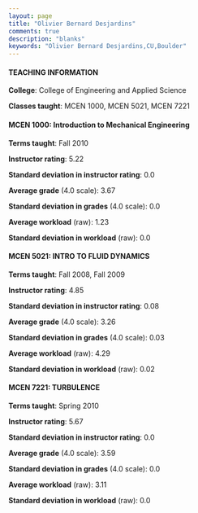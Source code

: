 ```yaml
---
layout: page
title: "Olivier Bernard Desjardins" 
comments: true
description: "blanks"
keywords: "Olivier Bernard Desjardins,CU,Boulder"
---
```

<head>
<script src="https://ajax.googleapis.com/ajax/libs/jquery/2.1.3/jquery.min.js"></script>
<script src="https://dl.dropboxusercontent.com/s/pc42nxpaw1ea4o9/highcharts.js?dl=0"></script>
<!-- <script src="../assets/js/highcharts.js"></script> -->
<style type="text/css">@font-face {
	font-family: "Bebas Neue";
	src: url(https://www.filehosting.org/file/details/544349/BebasNeue Regular.otf) format("opentype");
	}
	h1.Bebas { 
		font-family: "Bebas Neue", Verdana, Tahoma;
	}
</style>
</head>
	   
#### TEACHING INFORMATION

**College**: College of Engineering and Applied Science

**Classes taught**: MCEN 1000, MCEN 5021, MCEN 7221

#### MCEN 1000: Introduction to Mechanical Engineering

**Terms taught**: Fall 2010

**Instructor rating**: 5.22

**Standard deviation in instructor rating**: 0.0

**Average grade** (4.0 scale): 3.67

**Standard deviation in grades** (4.0 scale): 0.0

**Average workload** (raw): 1.23

**Standard deviation in workload** (raw): 0.0

#### MCEN 5021: INTRO TO FLUID DYNAMICS

**Terms taught**: Fall 2008, Fall 2009

**Instructor rating**: 4.85

**Standard deviation in instructor rating**: 0.08

**Average grade** (4.0 scale): 3.26

**Standard deviation in grades** (4.0 scale): 0.03

**Average workload** (raw): 4.29

**Standard deviation in workload** (raw): 0.02

#### MCEN 7221: TURBULENCE

**Terms taught**: Spring 2010

**Instructor rating**: 5.67

**Standard deviation in instructor rating**: 0.0

**Average grade** (4.0 scale): 3.59

**Standard deviation in grades** (4.0 scale): 0.0

**Average workload** (raw): 3.11

**Standard deviation in workload** (raw): 0.0

